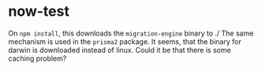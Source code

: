 # now-test

On `npm install`, this downloads the `migration-engine` binary to ./
The same mechanism is used in the `prisma2` package.
It seems, that the binary for darwin is downloaded instead of linux.
Could it be that there is some caching problem?
